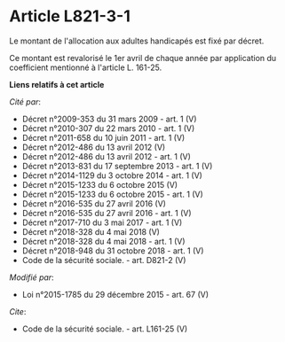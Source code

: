 # Article L821-3-1

Le montant de l'allocation aux adultes handicapés est fixé par décret. 

Ce montant est revalorisé le 1er avril de chaque année par application du coefficient mentionné à l'article L. 161-25.

**Liens relatifs à cet article**

_Cité par_:

  - Décret n°2009-353 du 31 mars 2009 - art. 1 (V)
  - Décret n°2010-307 du 22 mars 2010 - art. 1 (V)
  - Décret n°2011-658 du 10 juin 2011 - art. 1 (V)
  - Décret n°2012-486 du 13 avril 2012 (V)
  - Décret n°2012-486 du 13 avril 2012 - art. 1 (V)
  - Décret n°2013-831 du 17 septembre 2013 - art. 1 (V)
  - Décret n°2014-1129 du 3 octobre 2014 - art. 1 (V)
  - Décret n°2015-1233 du 6 octobre 2015 (V)
  - Décret n°2015-1233 du 6 octobre 2015 - art. 1 (V)
  - Décret n°2016-535 du 27 avril 2016 (V)
  - Décret n°2016-535 du 27 avril 2016 - art. 1 (V)
  - Décret n°2017-710 du 3 mai 2017 - art. 1 (V)
  - Décret n°2018-328 du 4 mai 2018 (V)
  - Décret n°2018-328 du 4 mai 2018 - art. 1 (V)
  - Décret n°2018-948 du 31 octobre 2018 - art. 1 (V)
  - Code de la sécurité sociale. - art. D821-2 (V)

_Modifié par_:

  - Loi n°2015-1785 du 29 décembre 2015 - art. 67 (V)

_Cite_:

  - Code de la sécurité sociale. - art. L161-25 (V)
